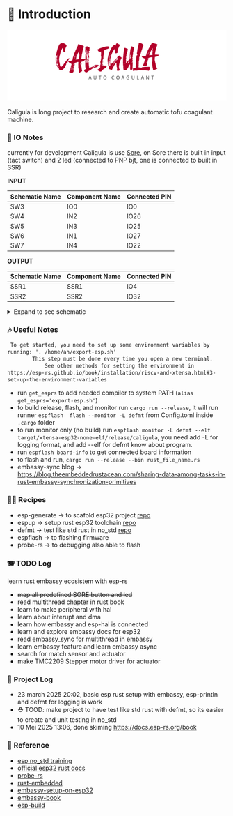 # 🥡 Introduction 


<p align="center">
  <img src="./caligula-logo.svg"/> <br/>
</p>


Caligula is long project to research and create automatic tofu coagulant machine.

### 🪪 IO Notes 

currently for development Caligula is use [Sore](https://github.com/ahsanu123/solder-reflow), on Sore 
there is built in input (tact switch) and 2 led (connected to PNP bjt, one is connected to built in SSR) 

**INPUT**

|Schematic Name | Component Name | Connected PIN |
|---------------|----------------|---------------|
| SW3           | IO0            | IO0           | 
| SW4           | IN2            | IO26          |
| SW5           | IN3            | IO25          |
| SW6           | IN1            | IO27          |
| SW7           | IN4            | IO22          |

**OUTPUT**

|Schematic Name | Component Name | Connected PIN |
|---------------|----------------|---------------|
| SSR1          | SSR1           | IO4           | 
| SSR2          | SSR2           | IO32          |

<details>
  <summary>Expand to see schematic </summary>

  ![image](https://github.com/user-attachments/assets/1164a408-79bc-4757-b13f-f8b0a7181529)

  ![image](https://github.com/user-attachments/assets/280a7ee2-9fb8-4b7c-9d4d-2b3ddccd6f85)
  
  ![image](https://github.com/user-attachments/assets/b4e79147-5fbc-4c1e-b486-f3c391e575ed)
  
</details>

### 🎶 Useful Notes

```shell
 To get started, you need to set up some environment variables by running: '. /home/ah/export-esp.sh'
        This step must be done every time you open a new terminal.
            See other methods for setting the environment in https://esp-rs.github.io/book/installation/riscv-and-xtensa.html#3-set-up-the-environment-variables
```
- run `get_esprs` to add needed compiler to system PATH (`alias get_esprs='export-esp.sh'`)
- to build release, flash, and monitor run `cargo run --release`, it will run runner `espflash  flash --monitor -L defmt` from Config.toml inside `.cargo` folder
- to run monitor only (no build) run `espflash monitor -L defmt --elf target/xtensa-esp32-none-elf/release/caligula`, you need add -L for logging format, and add --elf for defmt know about program.
- run `espflash board-info` to get connected board information
- to flash and run, `cargo run --release --bin rust_file_name.rs`
- embassy-sync blog -> https://blog.theembeddedrustacean.com/sharing-data-among-tasks-in-rust-embassy-synchronization-primitives

### 🧑‍🍳 Recipes

- esp-generate -> to scafold esp32 project [repo](https://github.com/esp-rs/esp-generate/)
- espup -> setup rust esp32 toolchain [repo](https://github.com/esp-rs/espup)
- defmt -> test like std rust in no_std [repo](https://github.com/knurling-rs/defmt)
- espflash -> to flashing firmware 
- probe-rs -> to debugging also able to flash

### 🪗 TODO Log

learn rust embassy ecosistem with esp-rs 

- ~~map all predefined SORE button and led~~
- read multithread chapter in rust book
- learn to make peripheral with hal
- learn about interupt and dma
- learn how embassy and esp-hal is connected
- learn and explore embassy docs for esp32
- read embassy_sync for multithread in embassy
- learn embassy feature and learn embassy async
- search for match sensor and actuator
- make TMC2209 Stepper motor driver for actuator

### 🌴 Project Log

- 23 march 2025 20:02, basic esp rust setup with embassy, esp-println and defmt for logging is work
- ⛑️ TOOD: make project to have test like std rust with defmt, so its easier to create and unit testing in no_std
- 10 Mei 2025 13:06, done skiming https://docs.esp-rs.org/book

### 🌼 Reference 

- [esp no_std training](https://github.com/esp-rs/no_std-training)
- [official esp32 rust docs](https://docs.espressif.com/projects/rust/)
- [probe-rs](https://github.com/probe-rs/rusty-probe?tab=readme-ov-file)
- [rust-embedded](https://docs.rust-embedded.org/book/intro/tooling.html)
- [embassy-setup-on-esp32](https://pg3.dev/post/13)
- [embassy-book](https://embassy.dev/book/)
- [esp-build](https://github.com/esp-rs/rust-build)
